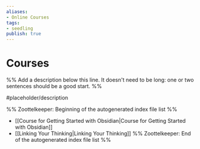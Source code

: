 ```yaml
---
aliases: 
- Online Courses
tags: 
- seedling
publish: true
---
```


#  Courses

%% Add a description below this line. It doesn't need to be long: one or two sentences should be a good start. %%

#placeholder/description 

%% Zoottelkeeper: Beginning of the autogenerated index file list  %%
-  [[Course for Getting Started with Obsidian|Course for Getting Started with Obsidian]]
-  [[Linking Your Thinking|Linking Your Thinking]]
%% Zoottelkeeper: End of the autogenerated index file list  %%
